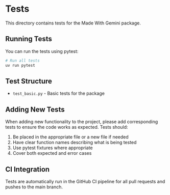 # Tests

This directory contains tests for the Made With Gemini package.

## Running Tests

You can run the tests using pytest:

```bash
# Run all tests
uv run pytest
```

## Test Structure

- `test_basic.py` - Basic tests for the package

## Adding New Tests

When adding new functionality to the project, please add corresponding tests to ensure the code works as expected. Tests should:

1. Be placed in the appropriate file or a new file if needed
2. Have clear function names describing what is being tested
3. Use pytest fixtures where appropriate
4. Cover both expected and error cases

## CI Integration

Tests are automatically run in the GitHub CI pipeline for all pull requests and pushes to the main branch.
